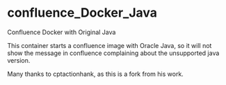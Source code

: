 # confluence_Docker_Java
Confluence Docker with Original Java

This container starts a confluence image with Oracle Java, so it will not show the message in confluence complaining about the unsupported java version.

Many thanks to cptactionhank, as this is a fork from his work.
